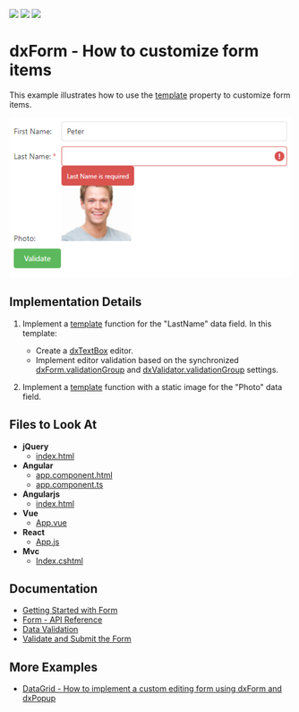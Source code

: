 <!-- default badges list -->
![](https://img.shields.io/endpoint?url=https://codecentral.devexpress.com/api/v1/VersionRange/234532451/19.2.5%2B)
[![](https://img.shields.io/badge/Open_in_DevExpress_Support_Center-FF7200?style=flat-square&logo=DevExpress&logoColor=white)](https://supportcenter.devexpress.com/ticket/details/T853162)
[![](https://img.shields.io/badge/📖_How_to_use_DevExpress_Examples-e9f6fc?style=flat-square)](https://docs.devexpress.com/GeneralInformation/403183)
<!-- default badges end -->
# dxForm - How to customize form items

This example illustrates how to use the [template](https://js.devexpress.com/Documentation/ApiReference/UI_Widgets/dxForm/Item_Types/SimpleItem/#template) property to customize form items.

![form](form-custom-items.png)

## Implementation Details

1. Implement a [template](https://js.devexpress.com/Documentation/ApiReference/UI_Widgets/dxForm/Item_Types/SimpleItem/#template) function for the "LastName" data field. In this template:
    - Create a [dxTextBox](https://js.devexpress.com/Documentation/ApiReference/UI_Widgets/dxTextBox/) editor.
    - Implement editor validation based on the synchronized [dxForm.validationGroup](https://js.devexpress.com/Documentation/ApiReference/UI_Widgets/dxForm/Configuration/#validationGroup) and [dxValidator.validationGroup](https://js.devexpress.com/Documentation/ApiReference/UI_Widgets/dxValidator/Configuration/#validationGroup) settings.
 
2. Implement a [template](https://js.devexpress.com/Documentation/ApiReference/UI_Widgets/dxForm/Item_Types/SimpleItem/#template) function with a static image for the "Photo" data field. 
 
## Files to Look At

- **jQuery**
    - [index.html](jquery/index.html)    
- **Angular**
    - [app.component.html](angular/src/app/app.component.html)
    - [app.component.ts](angular/src/app/app.component.ts)
- **Angularjs**
    - [index.html](angularjs/index.html)   
- **Vue**
    - [App.vue](vue/src/App.vue)
- **React**
    - [App.js](react/src/App.js)
- **Mvc**    
    - [Index.cshtml](mvc/Views/Home/Index.cshtml)

## Documentation

- [Getting Started with Form](https://js.devexpress.com/Documentation/Guide/UI_Components/Form/Getting_Started_with_Form/)
- [Form - API Reference](https://js.devexpress.com/Documentation/ApiReference/UI_Components/dxForm/)
- [Data Validation](https://js.devexpress.com/Documentation/Guide/UI_Components/Common/UI_Widgets/Data_Validation/)
- [Validate and Submit the Form](https://js.devexpress.com/Documentation/Guide/UI_Components/Form/Validate_and_Submit_the_Form/)

## More Examples

- [DataGrid - How to implement a custom editing form using dxForm and dxPopup](https://github.com/DevExpress-Examples/DataGrid-How-to-implement-a-custom-editing-form-using-dxForm-and-dxPopup)
